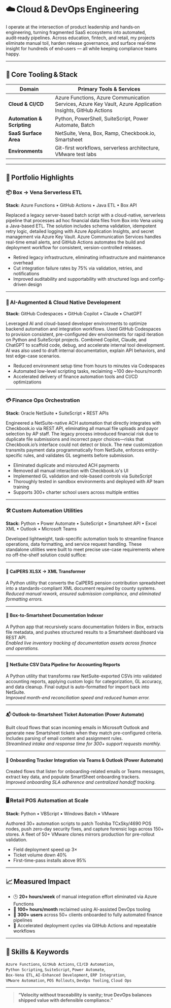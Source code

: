# ☁️ Cloud & DevOps Engineering

I operate at the intersection of product leadership and hands‑on engineering, turning fragmented SaaS ecosystems into automated, audit‑ready pipelines. Across education, fintech, and retail, my projects eliminate manual toil, harden release governance, and surface real‑time insight for hundreds of end‑users — all while keeping compliance teams happy.

---

## 🔧 Core Tooling & Stack

| Domain | Primary Tools & Services |
|--------|--------------------------|
| **Cloud & CI/CD** | Azure Functions, Azure Communication Services, Azure Key Vault, Azure Application Insights, GitHub Actions |
| **Automation & Scripting** | Python, PowerShell, SuiteScript, Power Automate, Batch |
| **SaaS Surface Area** | NetSuite, Vena, Box, Ramp, Checkbook.io, Smartsheet |
| **Environments** | Git-first workflows, serverless architecture, VMware test labs |

---

## 🔁 Portfolio Highlights

### 📦 Box → Vena Serverless ETL
**Stack:** Azure Functions • GitHub Actions • Java ETL • Box API

Replaced a legacy server-based batch script with a cloud-native, serverless pipeline that processes ad hoc financial data files from Box into Vena using a Java-based ETL. The solution includes schema validation, idempotent retry logic, detailed logging with Azure Application Insights, and secret management via Azure Key Vault. Azure Communication Services handles real-time email alerts, and GitHub Actions automates the build and deployment workflow for consistent, version-controlled releases.

- Retired legacy infrastructure, eliminating infrastructure and maintenance overhead
- Cut integration failure rates by 75% via validation, retries, and notifications
- Improved auditability and supportability with structured logs and config-driven design

---

### 🤖 AI-Augmented & Cloud Native Development
**Stack:** GitHub Codespaces • GitHub Copilot • Claude • ChatGPT

Leveraged AI and cloud-based developer environments to optimize backend automation and integration workflows. Used GitHub Codespaces to provision consistent, pre-configured dev environments for rapid iteration on Python and SuiteScript projects. Combined Copilot, Claude, and ChatGPT to scaffold code, debug, and accelerate internal tool development. AI was also used to draft internal documentation, explain API behaviors, and test edge-case scenarios.

- Reduced environment setup time from hours to minutes via Codespaces
- Automated low-level scripting tasks, reclaiming ~100 dev-hours/month
- Accelerated delivery of finance automation tools and CI/CD optimizations

---

### 💳 Finance Ops Orchestration
**Stack:** Oracle NetSuite • SuiteScript • REST APIs

Engineered a NetSuite-native ACH automation that directly integrates with Checkbook.io via REST API, eliminating all manual file uploads and payor selection by AP staff. The legacy process introduced financial risk due to duplicate file submissions and incorrect payor choices—risks that Checkbook.io’s interface could not detect or block. The new customization transmits payment data programmatically from NetSuite, enforces entity-specific rules, and validates GL segments before submission.

- Eliminated duplicate and misrouted ACH payments
- Removed all manual interaction with Checkbook.io's UI
- Implemented GL validation and role-based controls via SuiteScript
- Thoroughly tested in sandbox environments and deployed with AP team training
- Supports 300+ charter school users across multiple entities

---

### 🛠️ Custom Automation Utilities  
**Stack:** Python • Power Automate • SuiteScript • Smartsheet API • Excel XML • Outlook • Microsoft Teams  

Developed lightweight, task-specific automation tools to streamline finance operations, data formatting, and service request handling. These standalone utilities were built to meet precise use-case requirements where no off-the-shelf solution could suffice:

---

#### 🔁 CalPERS XLSX → XML Transformer  
A Python utility that converts the CalPERS pension contribution spreadsheet into a standards-compliant XML document required by county systems.  
*Reduced manual rework, ensured submission compliance, and eliminated formatting errors.*

---

#### 📁 Box-to-Smartsheet Documentation Indexer  
A Python app that recursively scans documentation folders in Box, extracts file metadata, and pushes structured results to a Smartsheet dashboard via REST API.  
*Enabled live inventory tracking of documentation assets across finance and operations.*

---

#### 🧾 NetSuite CSV Data Pipeline for Accounting Reports  
A Python utility that transforms raw NetSuite-exported CSVs into validated accounting reports, applying custom logic for categorization, GL accuracy, and data cleanup. Final output is auto-formatted for import back into NetSuite.  
*Improved month-end reconciliation speed and reduced human error.*

---

#### 📬 Outlook-to-Smartsheet Ticket Automation (Power Automate)  
Built cloud flows that scan incoming emails in Microsoft Outlook and generate new Smartsheet tickets when they match pre-configured criteria. Includes parsing of email content and assignment rules.  
*Streamlined intake and response time for 300+ support requests monthly.*

---

#### 👥 Onboarding Tracker Integration via Teams & Outlook (Power Automate)  
Created flows that listen for onboarding-related emails or Teams messages, extract key data, and populate SmartSheet onboarding trackers.  
*Improved onboarding SLA adherence and centralized handoff tracking.*

---

### 🖥️ Retail POS Automation at Scale
**Stack:** Python • VBScript • Windows Batch • VMware

Authored 30+ automation scripts to patch Toshiba TCxSky/4690 POS nodes, push zero-day security fixes, and capture forensic logs across 150+ stores. A fleet of 50+ VMware clones mirrors production for pre-rollout validation.

- Field deployment speed up 3×
- Ticket volume down 40%
- First-time-pass installs above 95%

---

## 📈 Measured Impact

- 🕒 **20+ hours/week** of manual integration effort eliminated via Azure Functions    
- 🤖 **100+ hours/month** reclaimed using AI-assisted DevOps tooling  
- 🧾 **300+ users** across 50+ clients onboarded to fully automated finance pipelines
- 🚀 Accelerated deployment cycles via GitHub Actions and repeatable workflows  

---

## 🔑 Skills & Keywords

`Azure Functions`, `GitHub Actions`, `CI/CD Automation`,  
`Python Scripting`, `SuiteScript`, `Power Automate`,  
`Box-Vena ETL`, `AI-Enhanced Development`, `ERP Integration`,  
`VMware Automation`, `POS Rollouts`, `DevOps Tooling`, `Cloud Ops`

---

> **“Velocity without traceability is vanity; true DevOps balances shipped value with defensible compliance.”**

